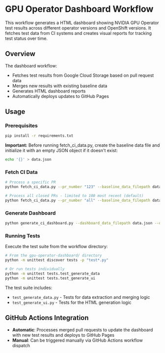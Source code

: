 # GPU Operator Dashboard Workflow

This workflow generates a HTML dashboard showing NVIDIA GPU Operator test results across different operator versions and OpenShift versions. It fetches test data from CI systems and creates visual reports for tracking test status over time.

## Overview

The dashboard workflow:
- Fetches test results from Google Cloud Storage based on pull request data
- Merges new results with existing baseline data
- Generates HTML dashboard reports
- Automatically deploys updates to GitHub Pages

## Usage

### Prerequisites

```bash
pip install -r requirements.txt
```

**Important:** Before running fetch_ci_data.py, create the baseline data file and initialize it with an empty JSON object if it doesn't exist:
```bash
echo '{}' > data.json
```

### Fetch CI Data

```bash
# Process a specific PR
python fetch_ci_data.py --pr_number "123" --baseline_data_filepath data.json --merged_data_filepath data.json

# Process all closed PRs - limited to 100 most recent (default)
python fetch_ci_data.py --pr_number "all" --baseline_data_filepath data.json --merged_data_filepath data.json
```

### Generate Dashboard

```bash
python generate_ci_dashboard.py --dashboard_data_filepath data.json --dashboard_html_filepath dashboard.html
```

### Running Tests

Execute the test suite from the workflow directory:
```bash
# From the gpu-operator-dashboard/ directory
python -m unittest discover tests -p "test*.py"

# Or run tests individually
python -m unittest tests.test_generate_data
python -m unittest tests.test_generate_ui
```

The test suite includes:
- `test_generate_data.py` - Tests for data extraction and merging logic
- `test_generate_ui.py` - Tests for the HTML generation logic

## GitHub Actions Integration

- **Automatic**: Processes merged pull requests to update the dashboard with new test results and deploys to GitHub Pages
- **Manual**: Can be triggered manually via GitHub Actions workflow dispatch
